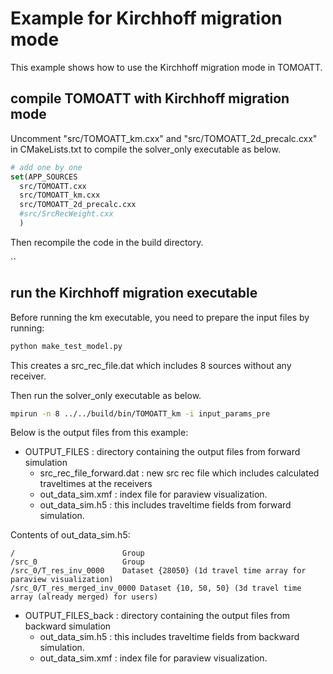 # Example for Kirchhoff migration mode

This example shows how to use the Kirchhoff migration mode in TOMOATT.

## compile TOMOATT with Kirchhoff migration mode

Uncomment "src/TOMOATT_km.cxx" and "src/TOMOATT_2d_precalc.cxx" in CMakeLists.txt to compile the solver_only executable as below.

```cmake
# add one by one
set(APP_SOURCES
  src/TOMOATT.cxx
  src/TOMOATT_km.cxx
  src/TOMOATT_2d_precalc.cxx
  #src/SrcRecWeight.cxx
  )
```

Then recompile the code in the build directory.

``

## run the Kirchhoff migration executable

Before running the km executable, you need to prepare the input files by running:
    
```python
python make_test_model.py
```

This creates a src_rec_file.dat which includes 8 sources without any receiver.

Then run the solver_only executable as below.

```bash
mpirun -n 8 ../../build/bin/TOMOATT_km -i input_params_pre
```

Below is the output files from this example:
- OUTPUT_FILES : directory containing the output files from forward simulation
  - src_rec_file_forward.dat : new src rec file which includes calculated traveltimes at the receivers
  - out_data_sim.xmf : index file for paraview visualization.
  - out_data_sim.h5 : this includes traveltime fields from forward simulation. 

Contents of out_data_sim.h5:
```
/                        Group
/src_0                   Group 
/src_0/T_res_inv_0000    Dataset {28050} (1d travel time array for paraview visualization)
/src_0/T_res_merged_inv_0000 Dataset {10, 50, 50} (3d travel time array (already merged) for users)
```

- OUTPUT_FILES_back : directory containing the output files from backward simulation
  - out_data_sim.h5 : this includes traveltime fields from backward simulation.
  - out_data_sim.xmf : index file for paraview visualization.